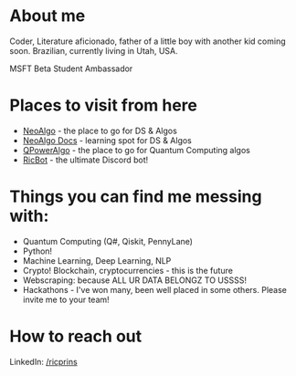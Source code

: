 # About me

Coder, Literature aficionado, father of a little boy with another kid coming soon. Brazilian, currently living in Utah, USA.

MSFT Beta Student Ambassador

# Places to visit from here

* [NeoAlgo](https://github.com/TesseractCoding/NeoAlgo) - the place to go for DS & Algos
* [NeoAlgo Docs](https://github.com/TesseractCoding/NeoAlgo-Docs) - learning spot for DS & Algos
* [QPowerAlgo](https://github.com/QPower-Research/QPowerAlgo) - the place to go for Quantum Computing algos
* [RicBot](https://github.com/TesseractCoding/Ric-Bot) - the ultimate Discord bot!

# Things you can find me messing with:
* Quantum Computing (Q#, Qiskit, PennyLane)
* Python!
* Machine Learning, Deep Learning, NLP
* Crypto! Blockchain, cryptocurrencies - this is the future
* Webscraping: because ALL UR DATA BELONGZ TO USSSS!
* Hackathons - I've won many, been well placed in some others. Please invite me to your team!


# How to reach out
LinkedIn: [/ricprins](https://www.linkedin.com/in/thericardoprins)
